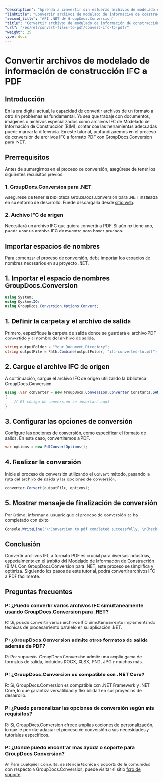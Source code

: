 ```yaml
---
"description": "Aprenda a convertir sin esfuerzo archivos de modelado de información de construcción IFC al formato PDF utilizando GroupDocs.Conversion para .NET."
"linktitle": "Convertir archivos de modelado de información de construcción IFC a PDF"
"second_title": "API .NET de GroupDocs.Conversion"
"title": "Convertir archivos de modelado de información de construcción IFC a PDF"
"url": "/es/net/convert-files-to-pdf/convert-ifc-to-pdf/"
"weight": 25
type: docs
---
```

# Convertir archivos de modelado de información de construcción IFC a PDF

## Introducción
En la era digital actual, la capacidad de convertir archivos de un formato a otro sin problemas es fundamental. Ya sea que trabaje con documentos, imágenes o archivos especializados como archivos IFC de Modelado de Información de Construcción (BIM), contar con las herramientas adecuadas puede marcar la diferencia. En este tutorial, profundizaremos en el proceso de conversión de archivos IFC a formato PDF con GroupDocs.Conversion para .NET. 
## Prerrequisitos
Antes de sumergirnos en el proceso de conversión, asegúrese de tener los siguientes requisitos previos:
### 1. GroupDocs.Conversion para .NET
Asegúrese de tener la biblioteca GroupDocs.Conversion para .NET instalada en su entorno de desarrollo. Puede descargarla desde [sitio web](https://releases.groupdocs.com/conversion/net/).
### 2. Archivo IFC de origen
Necesitará un archivo IFC que quiera convertir a PDF. Si aún no tiene uno, puede usar un archivo IFC de muestra para hacer pruebas.

## Importar espacios de nombres
Para comenzar el proceso de conversión, debe importar los espacios de nombres necesarios en su proyecto .NET. 
## 1. Importar el espacio de nombres GroupDocs.Conversion
```csharp
using System;
using System.IO;
using GroupDocs.Conversion.Options.Convert;
```
## 1. Definir la carpeta y el archivo de salida
Primero, especifique la carpeta de salida donde se guardará el archivo PDF convertido y el nombre del archivo de salida.
```csharp
string outputFolder = "Your Document Directory";
string outputFile = Path.Combine(outputFolder, "ifc-converted-to.pdf");
```
## 2. Cargue el archivo IFC de origen
A continuación, cargue el archivo IFC de origen utilizando la biblioteca GroupDocs.Conversion.
```csharp
using (var converter = new GroupDocs.Conversion.Converter(Constants.SAMPLE_IFC))
{
    // El código de conversión se insertará aquí
}
```
## 3. Configurar las opciones de conversión
Configure las opciones de conversión, como especificar el formato de salida. En este caso, convertiremos a PDF.
```csharp
var options = new PdfConvertOptions();
```
## 4. Realizar la conversión
Inicie el proceso de conversión utilizando el `Convert` método, pasando la ruta del archivo de salida y las opciones de conversión.
```csharp
converter.Convert(outputFile, options);
```
## 5. Mostrar mensaje de finalización de conversión
Por último, informar al usuario que el proceso de conversión se ha completado con éxito.
```csharp
Console.WriteLine("\nConversion to pdf completed successfully. \nCheck output in {0}", outputFolder);
```

## Conclusión
Convertir archivos IFC a formato PDF es crucial para diversas industrias, especialmente en el ámbito del Modelado de Información de Construcción (BIM). Con GroupDocs.Conversion para .NET, este proceso se simplifica y optimiza. Siguiendo los pasos de este tutorial, podrá convertir archivos IFC a PDF fácilmente.
## Preguntas frecuentes
### P: ¿Puedo convertir varios archivos IFC simultáneamente usando GroupDocs.Conversion para .NET?
R: Sí, puede convertir varios archivos IFC simultáneamente implementando técnicas de procesamiento paralelo en su aplicación .NET.
### P: ¿GroupDocs.Conversion admite otros formatos de salida además de PDF?
R: Por supuesto. GroupDocs.Conversion admite una amplia gama de formatos de salida, incluidos DOCX, XLSX, PNG, JPG y muchos más.
### P: ¿GroupDocs.Conversion es compatible con .NET Core?
R: Sí, GroupDocs.Conversion es compatible con .NET Framework y .NET Core, lo que garantiza versatilidad y flexibilidad en sus proyectos de desarrollo.
### P: ¿Puedo personalizar las opciones de conversión según mis requisitos?
R: Sí, GroupDocs.Conversion ofrece amplias opciones de personalización, lo que le permite adaptar el proceso de conversión a sus necesidades y tutoriales específicos.
### P: ¿Dónde puedo encontrar más ayuda o soporte para GroupDocs.Conversion?
A: Para cualquier consulta, asistencia técnica o soporte de la comunidad con respecto a GroupDocs.Conversion, puede visitar el sitio [foro de soporte](https://forum.groupdocs.com/c/conversion/11).